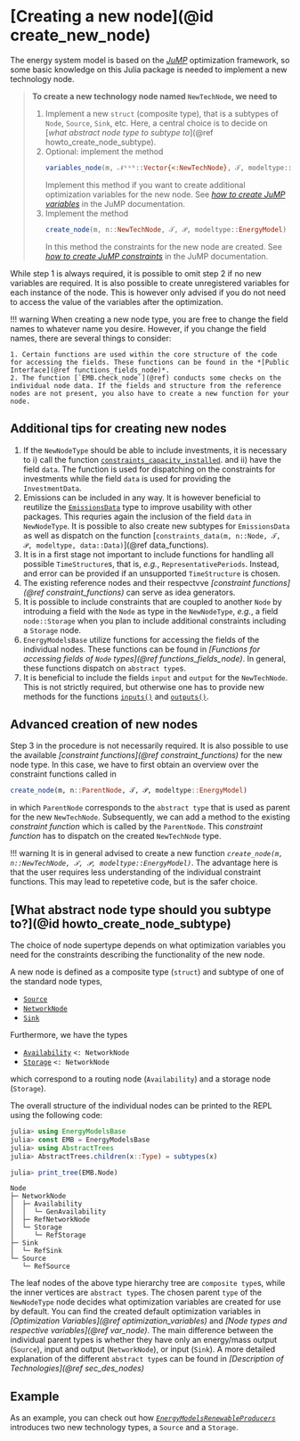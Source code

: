 # [Creating a new node](@id create_new_node)

The energy system model is based on the *[JuMP](https://jump.dev/JuMP.jl/stable/)* optimization framework, so some basic knowledge on this Julia package is needed to implement a new technology node.

> **To create a new technology node named `NewTechNode`, we need to**
>  1. Implement a new `struct` (composite type), that is a subtypes of `Node`,
>     `Source`, `Sink`, etc. Here, a central choice is to decide on [*what abstract node type to subtype to*](@ref howto_create_node_subtype).
>  2. Optional: implement the method
>     ```julia
>     variables_node(m, 𝒩ˢᵘᵇ::Vector{<:NewTechNode}, 𝒯, modeltype::EnergyModel)
>     ```
>     Implement this method if you want to create additional optimization variables for the new node. See *[how to create JuMP variables](https://jump.dev/JuMP.jl/stable/manual/variables/)* in the JuMP documentation.
>  3. Implement the method
>     ```julia
>     create_node(m, n::NewTechNode, 𝒯, 𝒫, modeltype::EnergyModel)
>     ```
>      In this method the constraints for the new node are created. See *[how to create JuMP constraints](https://jump.dev/JuMP.jl/stable/manual/constraints/)* in the JuMP documentation.

While step 1 is always required, it is possible to omit step 2 if no new variables are required.
It is also possible to create unregistered variables for each instance of the node.
This is however only advised if you do not need to access the value of the variables after the optimization.

!!! warning
    When creating a new node type, you are free to change the field names to whatever name you desire. However, if you change the  field names, there are several things to consider:

    1. Certain functions are used within the core structure of the code for accessing the fields. These functions can be found in the *[Public Interface](@ref functions_fields_node)*.
    2. The function [`EMB.check_node`](@ref) conducts some checks on the individual node data. If the fields and structure from the reference nodes are not present, you also have to create a new function for your node.

## Additional tips for creating new nodes

1. If the `NewNodeType` should be able to include investments, it is necessary to i) call the function [`constraints_capacity_installed`](@ref).
   and ii) have the field `data`.
   The function is used for dispatching on the constraints for investments while the field `data` is used for providing the `InvestmentData`.
2. Emissions can be included in any way.
   It is however beneficial to reutilize the [`EmissionsData`](@ref) type to improve usability with other packages.
   This requries again the inclusion of the field `data` in `NewNodeType`.
   It is possible to also create new subtypes for `EmissionsData` as well as dispatch on the function [`constraints_data(m, n::Node, 𝒯, 𝒫, modeltype, data::Data)`](@ref data_functions).
3. It is in a first stage not important to include functions for handling all possible `TimeStructure`s, that is, *e.g.*, `RepresentativePeriods`.
   Instead, and error can be provided if an unsupported `TimeStructure` is chosen.
4. The existing reference nodes and their respectvve *[constraint functions](@ref constraint_functions)* can serve as idea generators.
5. It is possible to include constraints that are coupled to another `Node` by introduing a field with the `Node` as type in the `NewNodeType`, *e.g.*, a field `node::Storage` when you plan to include additional constraints including a `Storage` node.
6. `EnergyModelsBase` utilize functions for accessing the fields of the individual nodes.
   These functions can be found in *[Functions for accessing fields of `Node` types](@ref functions_fields_node)*.
   In general, these functions dispatch on `abstract type`s.
7. It is beneficial to include the fields `input` and `output` for the `NewTechNode`.
   This is not strictly required, but otherwise one has to provide new methods for the functions [`inputs()`](@ref) and  [`outputs()`](@ref).

## Advanced creation of new nodes

Step 3 in the procedure is not necessarily required.
It is also possible to use the available *[constraint functions](@ref constraint_functions)* for the new node type.
In this case, we have to first obtain an overview over the constraint functions called in

```julia
create_node(m, n::ParentNode, 𝒯, 𝒫, modeltype::EnergyModel)
```

in which `ParentNode` corresponds to the `abstract type` that is used as parent for the new `NewTechNode`.
Subsequently, we can add a method to the existing *constraint function* which is called by the `ParentNode`.
This *constraint function* has to dispatch on the created `NewTechNode` type.

!!! warning
    It is in general advised to create a new function *`create_node(m, n::NewTechNode, 𝒯, 𝒫, modeltype::EnergyModel)`*.
    The advantage here is that the user requires less understanding of the individual constraint functions.
    This may lead to repetetive code, but is the safer choice.

## [What abstract node type should you subtype to?](@id howto_create_node_subtype)

The choice of node supertype depends on what optimization variables you need for the constraints describing the functionality of the new node.

A new node is defined as a composite type (`struct`) and subtype of one of the standard node types,

- [`Source`](@ref)
- [`NetworkNode`](@ref)
- [`Sink`](@ref)

Furthermore, we have the types

- [`Availability`](@ref) `<: NetworkNode`
- [`Storage`](@ref) `<: NetworkNode`

which correspond to a routing node (`Availability`) and a storage node (`Storage`).

The overall structure of the individual nodes can be printed to the REPL using the following code:

```julia
julia> using EnergyModelsBase
julia> const EMB = EnergyModelsBase
julia> using AbstractTrees
julia> AbstractTrees.children(x::Type) = subtypes(x)

julia> print_tree(EMB.Node)
```

```REPL
Node
├─ NetworkNode
│  ├─ Availability
│  │  └─ GenAvailability
│  ├─ RefNetworkNode
│  └─ Storage
│     └─ RefStorage
├─ Sink
│  └─ RefSink
└─ Source
   └─ RefSource
```

The leaf nodes of the above type hierarchy tree are `composite type`s, while the inner vertices are `abstract type`s.
The chosen parent `type` of the `NewNodeType` node decides what optimization variables are created for use by default.
You can find the created default optimization variables in *[Optimization Variables](@ref optimization_variables)* and *[Node types and respective variables](@ref var_node)*.
The main difference between the individual parent types is whether they have only an energy/mass output (`Source`), input and output (`NetworkNode`), or input (`Sink`).
A more detailed explanation of the different `abstract type`s can be found in *[Description of Technologies](@ref sec_des_nodes)*

## Example

As an example, you can check out how *[`EnergyModelsRenewableProducers`](https://energymodelsx.github.io/EnergyModelsRenewableProducers.jl/)* introduces two new technology types, a `Source` and a `Storage`.
